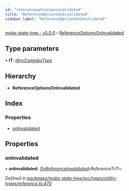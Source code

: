 ```yaml
---
id: "referenceoptionsoninvalidated"
title: "ReferenceOptionsOnInvalidated"
sidebar_label: "ReferenceOptionsOnInvalidated"
---
```


[mobx-state-tree - v5.0.0](../index.md) › [ReferenceOptionsOnInvalidated](referenceoptionsoninvalidated.md)

## Type parameters

▪ **IT**: *[IAnyComplexType](ianycomplextype.md)*

## Hierarchy

* **ReferenceOptionsOnInvalidated**

## Index

### Properties

* [onInvalidated](referenceoptionsoninvalidated.md#oninvalidated)

## Properties

###  onInvalidated

• **onInvalidated**: *[OnReferenceInvalidated](../index.md#onreferenceinvalidated)‹ReferenceT‹IT››*

*Defined in [packages/mobx-state-tree/src/types/utility-types/reference.ts:470](https://github.com/mobxjs/mobx-state-tree/blob/2122e9d3/packages/mobx-state-tree/src/types/utility-types/reference.ts#L470)*
